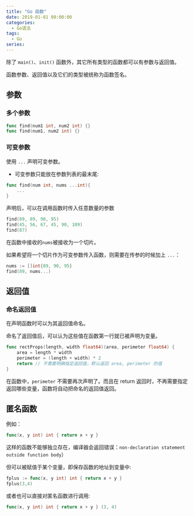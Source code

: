 ```yaml
---
title: "Go 函数"
date: 2019-01-01 00:00:00
categories:
  - Go语法
tags:
  - Go
series:
---
```


除了 `main()`、`init()` 函数外，其它所有类型的函数都可以有参数与返回值。

函数参数、返回值以及它们的类型被统称为函数签名。

<!--more-->

## 参数

### 多个参数

```go
func find(num1 int, num2 int) {}
func find(num1, num2 int) {}
```

### 可变参数

使用 `...` 声明可变参数。

- 可变参数只能放在参数列表的最末尾:

```go
func find(num int, nums ...int){
    ...
}
```

声明后，可以在调用函数时传入任意数量的参数

```go
find(89, 89, 90, 95)
find(45, 56, 67, 45, 90, 109)
find(87)
```

在函数中接收的`nums`被接收为一个切片。

如果希望将一个切片作为可变参数传入函数，则需要在传参的时候加上 `...`：

```go
nums := []int{89, 90, 95}
find(89, nums...)
```

## 返回值

### 命名返回值

在声明函数时可以为其返回值命名。

命名了返回值后，可以认为这些值在函数第一行就已被声明为变量。

```go
func rectProps(length, width float64)(area, perimeter float64) {  
    area = length * width
    perimeter = (length + width) * 2
    return // 不需要明确指定返回值，默认返回 area, perimeter 的值
}
```

在函数中，`perimeter` 不需要再次声明了。而且在 return 返回时，不再需要指定返回哪些变量，函数将自动把命名的返回值返回。

## 匿名函数

例如：

```go
func(x, y int) int { return x + y }
```

这样的函数不能够独立存在，编译器会返回错误：`non-declaration statement outside function body`）

但可以被赋值于某个变量，即保存函数的地址到变量中:

```go
fplus := func(x, y int) int { return x + y }
fplus(3,4)
```

或者也可以直接对匿名函数进行调用:

```go
func(x, y int) int { return x + y } (3, 4)
```
